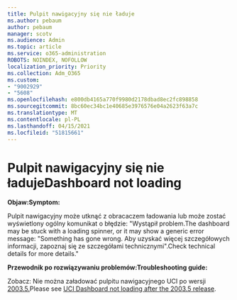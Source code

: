 ```yaml
---
title: Pulpit nawigacyjny się nie ładuje
ms.author: pebaum
author: pebaum
manager: scotv
ms.audience: Admin
ms.topic: article
ms.service: o365-administration
ROBOTS: NOINDEX, NOFOLLOW
localization_priority: Priority
ms.collection: Adm_O365
ms.custom:
- "9002929"
- "5608"
ms.openlocfilehash: e800db4165a770f9980d2178dbad8ec2fc898858
ms.sourcegitcommit: 8bc60ec34bc1e40685e3976576e04a2623f63a7c
ms.translationtype: MT
ms.contentlocale: pl-PL
ms.lasthandoff: 04/15/2021
ms.locfileid: "51815661"
---
```

# <a name="dashboard-not-loading"></a><span data-ttu-id="bc25c-102">Pulpit nawigacyjny się nie ładuje</span><span class="sxs-lookup"><span data-stu-id="bc25c-102">Dashboard not loading</span></span>

<span data-ttu-id="bc25c-103">**Objaw:**</span><span class="sxs-lookup"><span data-stu-id="bc25c-103">**Symptom:**</span></span>

<span data-ttu-id="bc25c-104">Pulpit nawigacyjny może utknąć z obracaczem ładowania lub może zostać wyświetlony ogólny komunikat o błędzie: "Wystąpił problem.</span><span class="sxs-lookup"><span data-stu-id="bc25c-104">The dashboard may be stuck with a loading spinner, or it may show a generic error message: "Something has gone wrong.</span></span> <span data-ttu-id="bc25c-105">Aby uzyskać więcej szczegółowych informacji, zapoznaj się ze szczegółami technicznymi".</span><span class="sxs-lookup"><span data-stu-id="bc25c-105">Check technical details for more details."</span></span>

<span data-ttu-id="bc25c-106">**Przewodnik po rozwiązywaniu problemów:**</span><span class="sxs-lookup"><span data-stu-id="bc25c-106">**Troubleshooting guide:**</span></span>

<span data-ttu-id="bc25c-107">Zobacz: Nie można załadować pulpitu nawigacyjnego UCI po wersji [2003.5.](https://support.microsoft.com/help/4558635/uci-dashboard-not-loading-after-the-2003-5-release)</span><span class="sxs-lookup"><span data-stu-id="bc25c-107">Please see [UCI Dashboard not loading after the 2003.5 release](https://support.microsoft.com/help/4558635/uci-dashboard-not-loading-after-the-2003-5-release).</span></span>
